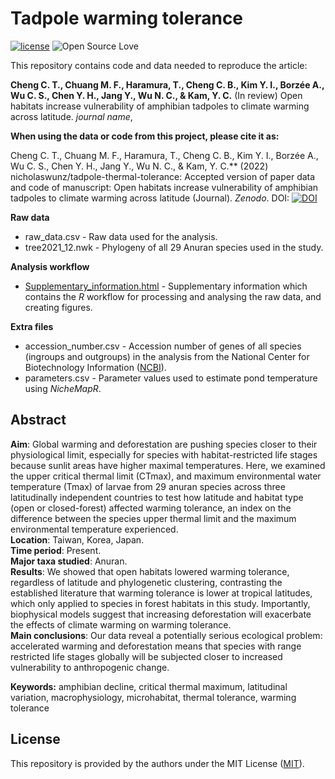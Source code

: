 # Tadpole warming tolerance
[![license](https://img.shields.io/badge/license-MIT%20+%20file%20LICENSE-lightgrey.svg)](https://choosealicense.com/)
![Open Source
Love](https://badges.frapsoft.com/os/v2/open-source.svg?v=103)

This repository contains code and data needed to reproduce the article:

**Cheng C. T., Chuang M. F., Haramura, T., Cheng C. B., Kim Y. I., Borzée A., Wu C. S., Chen Y. H., Jang Y., Wu N. C., & Kam, Y. C.** (In review) Open habitats increase vulnerability of amphibian tadpoles to climate warming across latitude. *journal name*,

**When using the data or code from this project, please cite it as:**

Cheng C. T., Chuang M. F., Haramura, T., Cheng C. B., Kim Y. I., Borzée A., Wu C. S., Chen Y. H., Jang Y., Wu N. C., & Kam, Y. C.** (2022) nicholaswunz/tadpole-thermal-tolerance: Accepted version of paper data and code of manuscript: Open habitats increase vulnerability of amphibian tadpoles to climate warming across latitude (Journal). *Zenodo*. DOI: [![DOI](https://zenodo.org/badge/201723328.svg)](https://zenodo.org/badge/latestdoi/201723328)

**Raw data**
- raw_data.csv - Raw data used for the analysis.
- tree2021_12.nwk - Phylogeny of all 29 Anuran species used in the study.

**Analysis workflow**
- [Supplementary_information.html](https://nicholaswunz.github.io/tadpole-thermal-tolerance/Supplementary_information.html) - Supplementary information which contains the *R* workflow for processing and analysing the raw data, and creating figures.

**Extra files**
- accession_number.csv - Accession number of genes of all species (ingroups and outgroups) in the analysis from the National Center for Biotechnology Information ([NCBI](https://www.ncbi.nlm.nih.gov/)).
- parameters.csv - Parameter values used to estimate pond temperature using *NicheMapR*.

## Abstract
**Aim**: Global warming and deforestation are pushing species closer to their physiological limit, especially for species with habitat-restricted life stages because sunlit areas have higher maximal temperatures. Here, we examined the upper critical thermal limit (CTmax), and maximum environmental water temperature (Tmax) of larvae from 29 anuran species across three latitudinally independent countries to test how latitude and habitat type (open or closed-forest) affected warming tolerance, an index on the difference between the species upper thermal limit and the maximum environmental temperature experienced.  
**Location**: Taiwan, Korea, Japan.  
**Time period**: Present.  
**Major taxa studied**: Anuran.  
**Results**: We showed that open habitats lowered warming tolerance, regardless of latitude and phylogenetic clustering, contrasting the established literature that warming tolerance is lower at tropical latitudes, which only applied to species in forest habitats in this study. Importantly, biophysical models suggest that increasing deforestation will exacerbate the effects of climate warming on warming tolerance.  
**Main conclusions**: Our data reveal a potentially serious ecological problem: accelerated warming and deforestation means that species with range restricted life stages globally will be subjected closer to increased vulnerability to anthropogenic change.  

**Keywords:** amphibian decline, critical thermal maximum, latitudinal variation, macrophysiology, microhabitat, thermal tolerance, warming tolerance

## License
This repository is provided by the authors under the MIT License ([MIT](http://opensource.org/licenses/MIT)).
